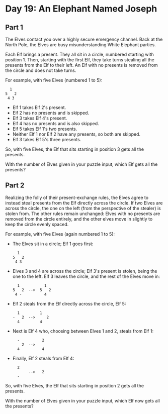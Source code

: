 # Day 19: An Elephant Named Joseph

## Part 1

The Elves contact you over a highly secure emergency channel. Back at the North Pole, the Elves are busy misunderstanding White Elephant parties.

Each Elf brings a present. They all sit in a circle, numbered starting with position 1. Then, starting with the first Elf, they take turns stealing all the presents from the Elf to their left. An Elf with no presents is removed from the circle and does not take turns.

For example, with five Elves (numbered 1 to 5):

      1
    5   2
     4 3

- Elf 1 takes Elf 2's present.
- Elf 2 has no presents and is skipped.
- Elf 3 takes Elf 4's present.
- Elf 4 has no presents and is also skipped.
- Elf 5 takes Elf 1's two presents.
- Neither Elf 1 nor Elf 2 have any presents, so both are skipped.
- Elf 3 takes Elf 5's three presents.

So, with five Elves, the Elf that sits starting in position 3 gets all the presents.

With the number of Elves given in your puzzle input, which Elf gets all the presents?

## Part 2

Realizing the folly of their present-exchange rules, the Elves agree to instead steal presents from the Elf directly across the circle. If two Elves are across the circle, the one on the left (from the perspective of the stealer) is stolen from. The other rules remain unchanged: Elves with no presents are removed from the circle entirely, and the other elves move in slightly to keep the circle evenly spaced.

For example, with five Elves (again numbered 1 to 5):

- The Elves sit in a circle; Elf 1 goes first:
    
    ```
      1
    5   2
     4 3
    ```
    
- Elves 3 and 4 are across the circle; Elf 3's present is stolen, being the one to the left. Elf 3 leaves the circle, and the rest of the Elves move in:
    
    ```
      1           1
    5   2  -->  5   2
     4 -          4
    ```
    
- Elf 2 steals from the Elf directly across the circle, Elf 5:

    ```
      1         1
    -   2  -->     2
      4         4
    ```
    
- Next is Elf 4 who, choosing between Elves 1 and 2, steals from Elf 1:

    ```
      -          2
        2  -->
      4          4
    ```
    
- Finally, Elf 2 steals from Elf 4:

    ```
      2
           -->   2
      -
    ```
    
So, with five Elves, the Elf that sits starting in position 2 gets all the presents.

With the number of Elves given in your puzzle input, which Elf now gets all the presents?
